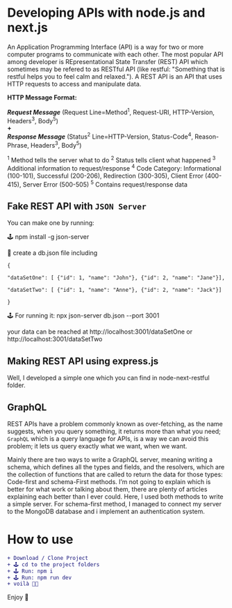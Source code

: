 # Developing APIs with node.js and next.js

An Application Programming Interface (API) is a way for two or more computer programs to communicate with each other. The most popular API among developer is REpresentational State Transfer (REST) API which sometimes may be refered to as RESTful API (like restful: "Something that is restful helps you to feel calm and relaxed."). A REST API is an API that uses HTTP requests to access and manipulate data. 

<b>HTTP Message Format:</b>

<i><b>Request Message</b></i> (Request Line=Method<sup>1</sup>, Request-URI, HTTP-Version, Headers<sup>3</sup>, Body<sup>5</sup>) </br><b>+</b></br> <i><b>Response Message</b></i> (Status<sup>2</sup> Line=HTTP-Version, Status-Code<sup>4</sup>, Reason-Phrase, Headers<sup>3</sup>, Body<sup>5</sup>)


<sup>1</sup> Method tells the server what to do <sup>2</sup> Status tells client what happened <sup>3</sup> Additional information to request/response <sup>4</sup> Code Category: Informational (100-101), Successful (200-206), Redirection (300-305), Client Error (400-415), Server Error (500-505) <sup>5</sup> Contains request/response data


## Fake REST API with `JSON Server`

You can make one by running:

🕹 npm install -g json-server

📄 create a db.json file including 

`{`

`"dataSetOne": [ {"id": 1, "name": "John"}, {"id": 2, "name": "Jane"}],`

`"dataSetTwo": [ {"id": 1, "name": "Anne"}, {"id": 2, "name": "Jack"}]`

`}`

🕹 For running it: npx json-server db.json --port 3001

your data can be reached at http://localhost:3001/dataSetOne or http://localhost:3001/dataSetTwo

## Making REST API using express.js
Well, I developed a simple one which you can find in node-next-restful folder.

## GraphQL

REST APIs have a problem commonly known as over-fetching, as the name suggests, when you query something, it returns more than what you need; `GraphQL` which is a query language for APIs, is a way we can avoid this problem; it lets us query exactly what we want, when we want.

Mainly there are two ways to write a GraphQL server, meaning writing a schema, which defines all the types and fields, and the resolvers, which are the collection of functions that are called to return the data for those types: Code-first and schema-First methods. I’m not going to explain which is better for what work or talking about them, there are plenty of articles explaining each better than I ever could. Here, I used both methods to write a simple server. For schema-first method, I managed to connect my server to the MongoDB database and i implement an authentication system.

# How to use
```diff
+ Download / Clone Project
+ 🕹 cd to the project folders
+ 🕹 Run: npm i
+ 🕹 Run: npm run dev
+ voilà 🤌🏼
```

Enjoy 🚀
